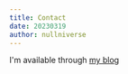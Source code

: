 ```yaml
---
title: Contact
date: 20230319
author: nullniverse
---
```


I'm available through [my blog](https://blog.nullniverse.xyz)